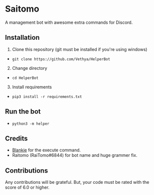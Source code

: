 # Saitomo
A management bot with awesome extra commands for Discord.
## Installation
1. Clone this repository (git must be installed if you're using windows)
- `git clone https://github.com/Vethya/HelperBot`
2. Change directory
- `cd HelperBot`
3. Install requirements
- `pip3 install -r requirements.txt`
## Run the bot
- `python3 -m helper`
## Credits
- [Blankie](https://github.com/the-blank-x) for the execute command.
- Raitomo (RaiTomo#6844) for bot name and huge grammer fix.
## Contributions
Any contributions will be grateful. But, your code must be rated with the score of 6.0 or higher.
